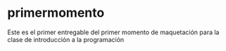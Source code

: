 # primermomento
Este es el primer entregable del primer momento de maquetación para la clase de  introducción a la programación
